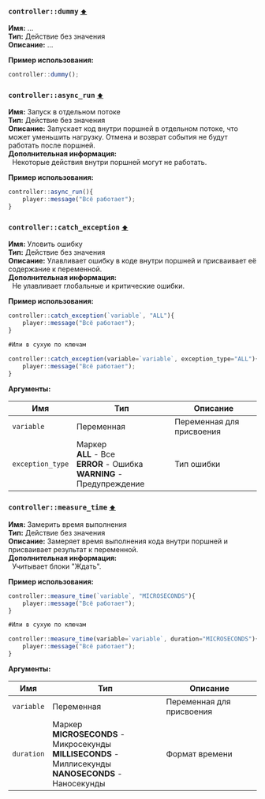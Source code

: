 <h3 id=control_dummy>
  <code>controller::dummy</code>
  <a href="#" style="font-size: 12px; margin-left:">⬆️</a>
</h3>

**Имя:** ...\
**Тип:** Действие без значения\
**Описание:** ...

**Пример использования:** 
```ts
controller::dummy();
```

<h3 id=controller_async_run>
  <code>controller::async_run</code>
  <a href="#" style="font-size: 12px; margin-left:">⬆️</a>
</h3>

**Имя:** Запуск в отдельном потоке\
**Тип:** Действие без значения\
**Описание:** Запускает код внутри поршней в отдельном потоке, что может уменьшить нагрузку. Отмена и возврат события не будут работать после поршней.\
**Дополнительная информация:**\
&nbsp;&nbsp;Некоторые действия внутри поршней могут не работать.

**Пример использования:** 
```ts
controller::async_run(){
    player::message("Всё работает");
}
```

<h3 id=controller_exception>
  <code>controller::catch_exception</code>
  <a href="#" style="font-size: 12px; margin-left:">⬆️</a>
</h3>

**Имя:** Уловить ошибку\
**Тип:** Действие без значения\
**Описание:** Улавливает ошибку в коде внутри поршней и присваивает её содержание к переменной.\
**Дополнительная информация:**\
&nbsp;&nbsp;Не улавливает глобальные и критические ошибки.

**Пример использования:** 
```ts
controller::catch_exception(`variable`, "ALL"){
    player::message("Всё работает");
}

#Или в сухую по ключам

controller::catch_exception(variable=`variable`, exception_type="ALL"){
    player::message("Всё работает");
}
```

**Аргументы:**

| **Имя**          | **Тип**                                                                          | **Описание**              |
| ---------------- | -------------------------------------------------------------------------------- | ------------------------- |
| `variable`       | Переменная                                                                       | Переменная для присвоения |
| `exception_type` | Маркер<br/>**ALL** - Все<br/>**ERROR** - Ошибка<br/>**WARNING** - Предупреждение | Тип ошибки                |
<h3 id=controller_measure_time>
  <code>controller::measure_time</code>
  <a href="#" style="font-size: 12px; margin-left:">⬆️</a>
</h3>

**Имя:** Замерить время выполнения\
**Тип:** Действие без значения\
**Описание:** Замеряет время выполнения кода внутри поршней и присваивает результат к переменной.\
**Дополнительная информация:**\
&nbsp;&nbsp;Учитывает блоки \"Ждать\".

**Пример использования:** 
```ts
controller::measure_time(`variable`, "MICROSECONDS"){
    player::message("Всё работает");
}

#Или в сухую по ключам

controller::measure_time(variable=`variable`, duration="MICROSECONDS"){
    player::message("Всё работает");
}
```

**Аргументы:**

| **Имя**    | **Тип**                                                                                                          | **Описание**              |
| ---------- | ---------------------------------------------------------------------------------------------------------------- | ------------------------- |
| `variable` | Переменная                                                                                                       | Переменная для присвоения |
| `duration` | Маркер<br/>**MICROSECONDS** - Микросекунды<br/>**MILLISECONDS** - Миллисекунды<br/>**NANOSECONDS** - Наносекунды | Формат времени            |
